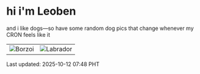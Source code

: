 # hi i'm Leoben

and i like dogs—so have some random dog pics that change whenever my CRON feels like it

|  |  |
|--------|----------|
| ![Borzoi](https://random-dog-vercel.vercel.app/api/random-borzoi?v=1760226522) | ![Labrador](https://random-dog-vercel.vercel.app/api/random-labrador?v=1760226522) |

Last updated: 2025-10-12 07:48 PHT

